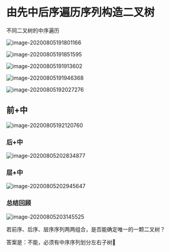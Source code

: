 # 由先中后序遍历序列构造二叉树

不同二叉树的中序遍历

![image-20200805191801166](https://cdn.jsdelivr.net/gh/KimYangOfCat/MyPicStorage/2021-CSPostgraduate-408/20200810013711.jpg)

![image-20200805191851595](https://cdn.jsdelivr.net/gh/KimYangOfCat/MyPicStorage/2021-CSPostgraduate-408/20200810013825.jpg)

![image-20200805191913602](https://cdn.jsdelivr.net/gh/KimYangOfCat/MyPicStorage/2021-CSPostgraduate-408/20200810013835.jpg)

![image-20200805191946368](https://cdn.jsdelivr.net/gh/KimYangOfCat/MyPicStorage/2021-CSPostgraduate-408/20200810013854.jpg)

![image-20200805192027276](https://cdn.jsdelivr.net/gh/KimYangOfCat/MyPicStorage/2021-CSPostgraduate-408/20200810013904.jpg)

## 前+中

![image-20200805192120760](https://cdn.jsdelivr.net/gh/KimYangOfCat/MyPicStorage/2021-CSPostgraduate-408/20200810013912.jpg)

### 后+中

![image-20200805202834877](https://cdn.jsdelivr.net/gh/KimYangOfCat/MyPicStorage/2021-CSPostgraduate-408/20200810013921.jpg)

### 层+中

![image-20200805202945647](https://cdn.jsdelivr.net/gh/KimYangOfCat/MyPicStorage/2021-CSPostgraduate-408/20200810013929.jpg)

### 总结回顾

![image-20200805203145525](https://tva1.sinaimg.cn/large/007S8ZIlly1ghg7n5qtacj31q00u0u0x.jpg)

若前序、后序、层序序列两两组合，是否能确定唯一的一颗二叉树？

答案是：不能，必须有中序序列划分左右子树🌲
<!-- 评论模块，不可删除 -->
<Vssue  />
